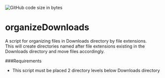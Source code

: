 ![GitHub code size in bytes](https://img.shields.io/github/languages/code-size/charlieboyee/organizeDownloads?style=for-the-badge)
# organizeDownloads
A script for organizing files in Downloads directory by file extensions.  
This will create directories named after file extensions existing in the Downloads directory and move files accordingly.

###Requirements  
- This script must be placed 2 directory levels below Downloads directory
